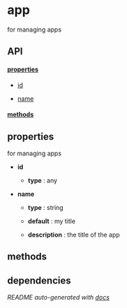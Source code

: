 # app

for managing apps

## API

#### [properties](#app-properties)

  - [id](#app-properties-id)

  - [name](#app-properties-name)


#### [methods](#app-methods)


<a name="app-properties"></a>

## properties 
for managing apps

- **id** 

  - **type** : any

- **name** 

  - **type** : string

  - **default** : my title

  - **description** : the title of the app


<a name="app-methods"></a>

## methods


## dependencies 

*README auto-generated with [docs](https://github.com/bigcompany/resources/tree/master/docs)*